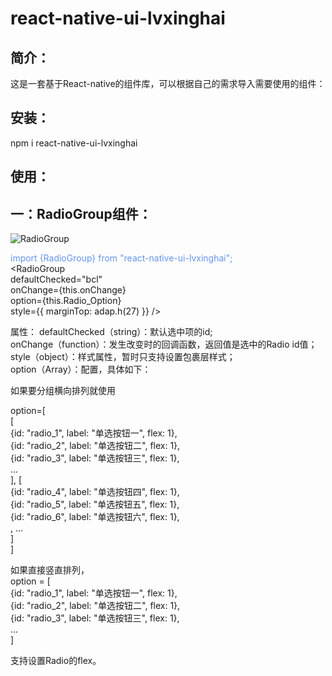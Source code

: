react-native-ui-lvxinghai
===
简介：  
---
这是一套基于React-native的组件库，可以根据自己的需求导入需要使用的组件：
  
安装：  
---
npm i react-native-ui-lvxinghai    
  
使用：  
---
一：RadioGroup组件：  
---
![RadioGroup](https://raw.githubusercontent.com/lxhRose/react-native-ui-lvxinghai/master/image/RadioGroup.png)  

<font color=#6495ED>import {RadioGroup} from "react-native-ui-lvxinghai";</font>  
<RadioGroup  
defaultChecked="bcl"  
onChange={this.onChange}  
option={this.Radio_Option}  
style={{ marginTop: adap.h(27) }} />  
   
属性：
defaultChecked（string）：默认选中项的id;  
onChange（function）：发生改变时的回调函数，返回值是选中的Radio id值；   
style（object）：样式属性，暂时只支持设置包裹层样式；  
option（Array）：配置，具体如下： 
    
如果要分组横向排列就使用   

option=[  
[  
{id: "radio_1", label: "单选按钮一", flex: 1},  
{id: "radio_2", label: "单选按钮二", flex: 1},  
{id: "radio_3", label: "单选按钮三", flex: 1},  
 ...  
], [  
{id: "radio_4", label: "单选按钮四", flex: 1},  
{id: "radio_5", label: "单选按钮五", flex: 1},  
{id: "radio_6", label: "单选按钮六", flex: 1},  
, ...  
]    
]  
  
如果直接竖直排列，  
option = [  
{id: "radio_1", label: "单选按钮一", flex: 1},  
{id: "radio_2", label: "单选按钮二", flex: 1},  
{id: "radio_3", label: "单选按钮三", flex: 1},  
 ...  
]  
  
支持设置Radio的flex。  
